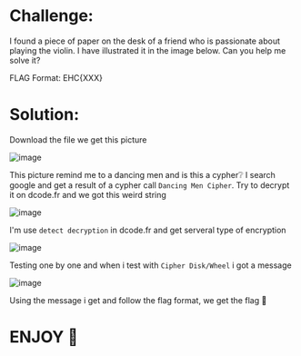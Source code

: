 # Challenge:

I found a piece of paper on the desk of a friend who is passionate about playing the violin. I have illustrated it in the image below. Can you help me solve it?

FLAG Format: EHC{XXX}

# Solution:

Download the file we get this picture

![image](https://github.com/Katsumi1012/CTF/assets/90083485/3b69651e-2a6c-4028-90c8-457abf0417df)

This picture remind me to a dancing men and is this a cypher❔ I search google and get a result of a cypher call `Dancing Men Cipher`. Try to decrypt it on dcode.fr and we got this weird string

![image](https://github.com/Katsumi1012/CTF/assets/90083485/374bdd99-eadc-4903-aa5f-c0f2b575d23d)

I'm use `detect decryption` in dcode.fr and get serveral type of encryption

![image](https://github.com/Katsumi1012/CTF/assets/90083485/1abb1d21-4939-45c6-a832-b96de445b823)

Testing one by one and when i test with `Cipher Disk/Wheel` i got a message

![image](https://github.com/Katsumi1012/CTF/assets/90083485/2ba15ca1-52d2-4070-87db-71fc67613cf6)

Using the message i get and follow the flag format, we get the flag 🚩

# ENJOY 🤡
